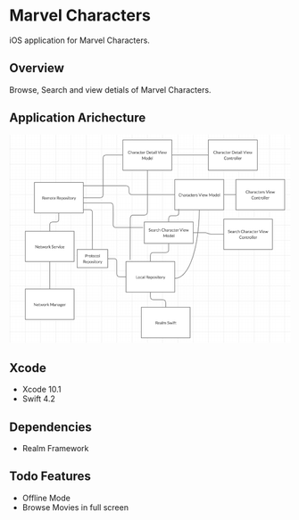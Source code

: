 # Marvel Characters

iOS application for Marvel Characters. 


## Overview

Browse, Search and view detials of Marvel Characters.


## Application Arichecture

![Images show application arichecture](Documentation/arichecture.png)


## Xcode

* Xcode 10.1
* Swift 4.2

## Dependencies

* Realm Framework

## Todo Features

* Offline Mode
* Browse Movies in full screen
